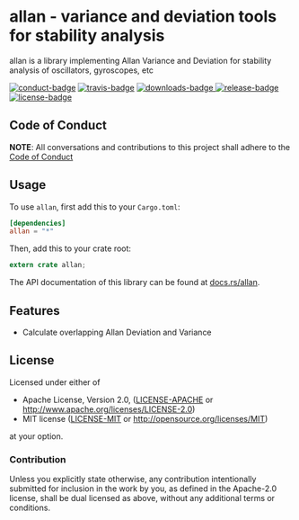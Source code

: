 # allan - variance and deviation tools for stability analysis

allan is a library implementing Allan Variance and Deviation
for stability analysis of oscillators, gyroscopes, etc

[![conduct-badge][]][conduct] [![travis-badge][]][travis] [![downloads-badge][] ![release-badge][]][crate] [![license-badge][]](#license)

[conduct-badge]: https://img.shields.io/badge/%E2%9D%A4-code%20of%20conduct-blue.svg
[travis-badge]: https://img.shields.io/travis/brayniac/allan/master.svg
[downloads-badge]: https://img.shields.io/crates/d/allan.svg
[release-badge]: https://img.shields.io/crates/v/allan.svg
[license-badge]: https://img.shields.io/crates/l/allan.svg
[conduct]: https://brayniac.github.io/conduct
[travis]: https://travis-ci.org/brayniac/allan
[crate]: https://crates.io/crates/allan
[Cargo]: https://github.com/rust-lang/cargo

## Code of Conduct

**NOTE**: All conversations and contributions to this project shall adhere to the [Code of Conduct][conduct]

## Usage

To use `allan`, first add this to your `Cargo.toml`:

```toml
[dependencies]
allan = "*"
```

Then, add this to your crate root:

```rust
extern crate allan;
```

The API documentation of this library can be found at
[docs.rs/allan](https://docs.rs/allan/).

## Features

* Calculate overlapping Allan Deviation and Variance

## License

Licensed under either of

 * Apache License, Version 2.0, ([LICENSE-APACHE](LICENSE-APACHE) or http://www.apache.org/licenses/LICENSE-2.0)
 * MIT license ([LICENSE-MIT](LICENSE-MIT) or http://opensource.org/licenses/MIT)

at your option.

### Contribution

Unless you explicitly state otherwise, any contribution intentionally
submitted for inclusion in the work by you, as defined in the Apache-2.0
license, shall be dual licensed as above, without any additional terms or
conditions.
